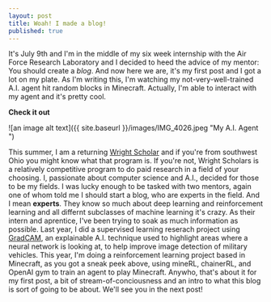 ```yaml
---
layout: post
title: Woah! I made a blog!
published: true
---
```


It's July 9th and I'm in the middle of my six week internship with the Air Force Research Laboratory and I decided to heed the advice of my mentor: You should create a *blog*. And now here we are, it's my first post and I got a lot on my plate. As I'm writing this, I'm watching my not-very-well-trained A.I. agent hit random blocks in Minecraft. Actually, I'm able to interact with my agent and it's pretty cool.

**Check it out** 

![an image alt text]({{ site.baseurl }}/images/IMG_4026.jpeg "My A.I. Agent ")

This summer, I am a returning [Wright Scholar](https://www.wpafb.af.mil/Welcome/Fact-Sheets/Display/Article/985968/wright-scholar-research-assistant-program/) and
if you're from southwest Ohio you might know what that program is. If you're not, Wright Scholars is a relatively competitive program to do paid research in a field
of your choosing. I, passionate about computer science and A.I., decided for those to be my fields. I was lucky enough to be tasked with two mentors, again one of whom told me I should start a blog, who are experts in the field. And I mean **experts**. They know so much about deep learning and reinforcement learning and all differnt subclasses of machine learning it's crazy. As their intern and aprentice, I've been trying to soak as much information as possible. Last year, I did a supervised learning reserach project using [GradCAM](https://arxiv.org/abs/1610.02391), an explainable A.I. technique used to highlight areas where a neural network is looking at, to help improve image detection of military vehicles. This year, I'm doing a reinforcement learning project based in Minecraft, as you got a sneak peek above, using mineRL, chainerRL, and OpenAI gym to train an agent to play Minecraft. Anywho, that's about it for my first post, a bit of stream-of-conciousness and an intro to what this blog is sort of going to be about. We'll see you in the next post!
